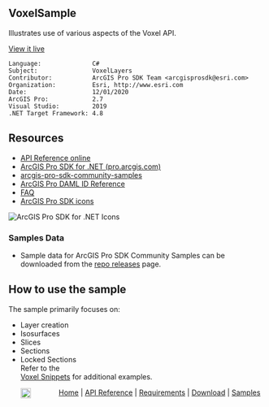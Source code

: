 ## VoxelSample

<!-- TODO: Write a brief abstract explaining this sample -->
Illustrates use of various aspects of the Voxel API.  
  


<a href="http://pro.arcgis.com/en/pro-app/sdk/" target="_blank">View it live</a>

<!-- TODO: Fill this section below with metadata about this sample-->
```
Language:              C#
Subject:               VoxelLayers
Contributor:           ArcGIS Pro SDK Team <arcgisprosdk@esri.com>
Organization:          Esri, http://www.esri.com
Date:                  12/01/2020
ArcGIS Pro:            2.7
Visual Studio:         2019
.NET Target Framework: 4.8
```

## Resources

* [API Reference online](https://pro.arcgis.com/en/pro-app/sdk/api-reference)
* <a href="https://pro.arcgis.com/en/pro-app/sdk/" target="_blank">ArcGIS Pro SDK for .NET (pro.arcgis.com)</a>
* [arcgis-pro-sdk-community-samples](https://github.com/Esri/arcgis-pro-sdk-community-samples)
* [ArcGIS Pro DAML ID Reference](https://github.com/Esri/arcgis-pro-sdk/wiki/ArcGIS-Pro-DAML-ID-Reference)
* [FAQ](https://github.com/Esri/arcgis-pro-sdk/wiki/FAQ)
* [ArcGIS Pro SDK icons](https://github.com/Esri/arcgis-pro-sdk/releases/tag/2.4.0.19948)

![ArcGIS Pro SDK for .NET Icons](https://Esri.github.io/arcgis-pro-sdk/images/Home/Image-of-icons.png  "ArcGIS Pro SDK Icons")

### Samples Data

* Sample data for ArcGIS Pro SDK Community Samples can be downloaded from the [repo releases](https://github.com/Esri/arcgis-pro-sdk-community-samples/releases) page.  

## How to use the sample
<!-- TODO: Explain how this sample can be used. To use images in this section, create the image file in your sample project's screenshots folder. Use relative url to link to this image using this syntax: ![My sample Image](FacePage/SampleImage.png) -->
The sample primarily focuses on:   
- Layer creation   
- Isosurfaces    
- Slices    
- Sections    
- Locked Sections    
Refer to the   
<a href="https://github.com/Esri/arcgis-pro-sdk/wiki/ProSnippets-VoxelLayers">Voxel Snippets</a> for additional examples.  
  


<!-- End -->

&nbsp;&nbsp;&nbsp;&nbsp;&nbsp;&nbsp;<img src="https://esri.github.io/arcgis-pro-sdk/images/ArcGISPro.png"  alt="ArcGIS Pro SDK for Microsoft .NET Framework" height = "20" width = "20" align="top"  >
&nbsp;&nbsp;&nbsp;&nbsp;&nbsp;&nbsp;&nbsp;&nbsp;&nbsp;&nbsp;&nbsp;&nbsp;
[Home](https://github.com/Esri/arcgis-pro-sdk/wiki) | <a href="https://pro.arcgis.com/en/pro-app/sdk/api-reference" target="_blank">API Reference</a> | [Requirements](https://github.com/Esri/arcgis-pro-sdk/wiki#requirements) | [Download](https://github.com/Esri/arcgis-pro-sdk/wiki#installing-arcgis-pro-sdk-for-net) | <a href="https://github.com/esri/arcgis-pro-sdk-community-samples" target="_blank">Samples</a>
